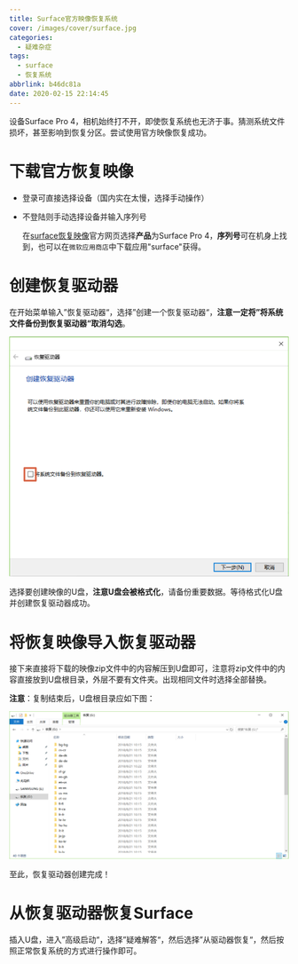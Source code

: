 ```yaml
---
title: Surface官方映像恢复系统
cover: /images/cover/surface.jpg
categories:
  - 疑难杂症
tags:
  - surface
  - 恢复系统
abbrlink: b46dc81a
date: 2020-02-15 22:14:45
---
```


设备Surface Pro 4，相机始终打不开，即使恢复系统也无济于事。猜测系统文件损坏，甚至影响到恢复分区。尝试使用官方映像恢复成功。

# 下载官方恢复映像

* 登录可直接选择设备（国内实在太慢，选择手动操作）

* 不登陆则手动选择设备并输入序列号

  在[surface恢复映像](https://support.microsoft.com/zh-cn/surfacerecoveryimage)官方网页选择**产品**为Surface Pro 4，**序列号**可在机身上找到，也可以在`微软应用商店`中下载应用"surface"获得。

# 创建恢复驱动器

在开始菜单输入”恢复驱动器“，选择”创建一个恢复驱动器“，**注意一定将”将系统文件备份到恢复驱动器“取消勾选**。

![取消勾选](/images/使用Surface官方映像恢复系统/取消勾选.png)

选择要创建映像的U盘，**注意U盘会被格式化**，请备份重要数据。等待格式化U盘并创建恢复驱动器成功。

# 将恢复映像导入恢复驱动器

接下来直接将下载的映像zip文件中的内容解压到U盘即可，注意将zip文件中的内容直接放到U盘根目录，外层不要有文件夹。出现相同文件时选择全部替换。

**注意**：复制结束后，U盘根目录应如下图：

![复制后效果](/images/使用Surface官方映像恢复系统/复制后效果.png)

至此，恢复驱动器创建完成！

# 从恢复驱动器恢复Surface

插入U盘，进入”高级启动“，选择”疑难解答“，然后选择”从驱动器恢复“，然后按照正常恢复系统的方式进行操作即可。